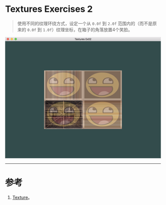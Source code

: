 # Textures Exercises 2

> 使用不同的纹理环绕方式，设定一个从 `0.0f` 到 `2.0f` 范围内的（而不是原来的 `0.0f` 到 `1.0f`）纹理坐标，在箱子的角落放置4个笑脸。

![Textures_Ex02.png](Textures_Ex02.png)


---


# 参考
1. [Texture](https://learnopengl.com/#!Getting-started/Textures)。